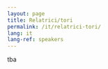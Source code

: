```yaml
---
layout: page
title: Relatrici/tori
permalink: /it/relatrici-tori/
lang: it
lang-ref: speakers
---
```


tba

